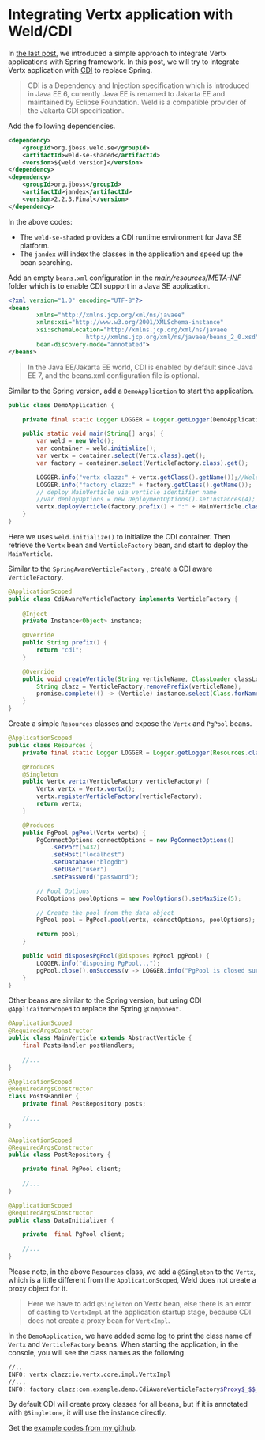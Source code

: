 # Integrating Vertx application with  Weld/CDI

In [the last post](./spring.md),  we introduced a simple approach to integrate Vertx applications with Spring framework.  In this post,  we will try to integrate Vertx application with [CDI](https://www.cdi-spec.org) to replace Spring.

> CDI is a Dependency and Injection specification which is introduced in Java EE 6, currently Java EE is renamed to Jakarta EE and maintained by Eclipse Foundation.  Weld is a compatible provider of the Jakarta CDI specification. 

Add  the following dependencies.

```xml
<dependency>
    <groupId>org.jboss.weld.se</groupId>
    <artifactId>weld-se-shaded</artifactId>
    <version>${weld.version}</version>
</dependency>
<dependency>
    <groupId>org.jboss</groupId>
    <artifactId>jandex</artifactId>
    <version>2.2.3.Final</version>
</dependency>
```

In the above codes:

* The `weld-se-shaded` provides a CDI runtime environment for Java SE platform. 
* The `jandex` will index the classes in the application and speed up the bean searching.


Add an empty `beans.xml` configuration in the *main/resources/META-INF* folder which is to enable CDI support in a Java SE application.

```xml
<?xml version="1.0" encoding="UTF-8"?>
<beans
        xmlns="http://xmlns.jcp.org/xml/ns/javaee"
        xmlns:xsi="http://www.w3.org/2001/XMLSchema-instance"
        xsi:schemaLocation="http://xmlns.jcp.org/xml/ns/javaee
                      http://xmlns.jcp.org/xml/ns/javaee/beans_2_0.xsd"
        bean-discovery-mode="annotated">
</beans>
```
> In the Java EE/Jakarta EE world, CDI is enabled by default since Java EE 7, and the beans.xml configuration file is optional.

Similar to the Spring version, add a `DemoApplication` to start the application.

```java
public class DemoApplication {

    private final static Logger LOGGER = Logger.getLogger(DemoApplication.class.getName());

    public static void main(String[] args) {
        var weld = new Weld();
        var container = weld.initialize();
        var vertx = container.select(Vertx.class).get();
        var factory = container.select(VerticleFactory.class).get();

        LOGGER.info("vertx clazz:" + vertx.getClass().getName());//Weld does not create proxy classes at runtime on @Singleton beans.
        LOGGER.info("factory clazz:" + factory.getClass().getName());
        // deploy MainVerticle via verticle identifier name
        //var deployOptions = new DeploymentOptions().setInstances(4);
        vertx.deployVerticle(factory.prefix() + ":" + MainVerticle.class.getName());
    }
}
```

Here we uses `weld.initialize()` to initialize the CDI container. Then retrieve the `Vertx` bean and `VerticleFactory` bean, and start to deploy the `MainVerticle`.

Similar to the `SpringAwareVerticleFactory` , create a CDI aware `VerticleFactory`.

```java
@ApplicationScoped
public class CdiAwareVerticleFactory implements VerticleFactory {
    
    @Inject
    private Instance<Object> instance;

    @Override
    public String prefix() {
        return "cdi";
    }

    @Override
    public void createVerticle(String verticleName, ClassLoader classLoader, Promise<Callable<Verticle>> promise) {
        String clazz = VerticleFactory.removePrefix(verticleName);
        promise.complete(() -> (Verticle) instance.select(Class.forName(clazz)).get());
    }
}
```

Create a simple `Resources`  classes and expose the `Vertx` and `PgPool` beans.

```java
@ApplicationScoped
public class Resources {
    private final static Logger LOGGER = Logger.getLogger(Resources.class.getName());

    @Produces
    @Singleton
    public Vertx vertx(VerticleFactory verticleFactory) {
        Vertx vertx = Vertx.vertx();
        vertx.registerVerticleFactory(verticleFactory);
        return vertx;
    }

    @Produces
    public PgPool pgPool(Vertx vertx) {
        PgConnectOptions connectOptions = new PgConnectOptions()
            .setPort(5432)
            .setHost("localhost")
            .setDatabase("blogdb")
            .setUser("user")
            .setPassword("password");

        // Pool Options
        PoolOptions poolOptions = new PoolOptions().setMaxSize(5);

        // Create the pool from the data object
        PgPool pool = PgPool.pool(vertx, connectOptions, poolOptions);

        return pool;
    }

    public void disposesPgPool(@Disposes PgPool pgPool) {
        LOGGER.info("disposing PgPool...");
        pgPool.close().onSuccess(v -> LOGGER.info("PgPool is closed successfully."));
    }
}
```

Other beans are similar to the Spring version, but using CDI `@ApplicaitonScoped` to replace the Spring `@Component`.

```java
@ApplicationScoped
@RequiredArgsConstructor
public class MainVerticle extends AbstractVerticle {
    final PostsHandler postHandlers;
    
    //...
}
```

```java
@ApplicationScoped
@RequiredArgsConstructor
class PostsHandler {
    private final PostRepository posts;
    
    //...
}
```

```java
@ApplicationScoped
@RequiredArgsConstructor
public class PostRepository {

    private final PgPool client;
    
    //...
}
```

```java
@ApplicationScoped
@RequiredArgsConstructor
public class DataInitializer {

    private  final PgPool client;
    
    //...
}
```

Please note, in the above `Resources` class, we add a `@Singleton` to the `Vertx`, which is a little different from the `ApplicationScoped`, Weld does not create a  proxy object for it. 

>Here we have to add `@Singleton` on Vertx bean, else there is an error of casting to `VertxImpl` at the application startup stage, because CDI does not create a proxy bean for `VertxImpl`.

In the `DemoApplication`, we have added some log to print the class name of `Vertx` and `VerticleFactory` beans.  When starting the application, in the console, you will see the class names as the following.

```bash
//..
INFO: vertx clazz:io.vertx.core.impl.VertxImpl
//...
INFO: factory clazz:com.example.demo.CdiAwareVerticleFactory$Proxy$_$$_WeldClientProxy
```

By default CDI will create proxy classes for all beans, but if it is annotated with `@Singletone`, it will use the instance directly.

 Get the [example codes from my github](https://github.com/hantsy/vertx-sandbox/tree/master/post-service-cdi).
